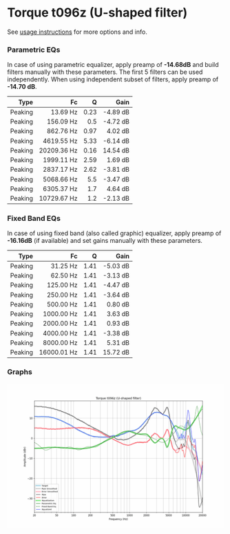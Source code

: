 # Torque t096z (U-shaped filter)
See [usage instructions](https://github.com/jaakkopasanen/AutoEq#usage) for more options and info.

### Parametric EQs
In case of using parametric equalizer, apply preamp of **-14.68dB** and build filters manually
with these parameters. The first 5 filters can be used independently.
When using independent subset of filters, apply preamp of **-14.70 dB**.

| Type    | Fc          |    Q | Gain     |
|--------:|------------:|-----:|---------:|
| Peaking | 13.69 Hz    | 0.23 | -4.89 dB |
| Peaking | 156.09 Hz   | 0.5  | -4.72 dB |
| Peaking | 862.76 Hz   | 0.97 | 4.02 dB  |
| Peaking | 4619.55 Hz  | 5.33 | -6.14 dB |
| Peaking | 20209.36 Hz | 0.16 | 14.54 dB |
| Peaking | 1999.11 Hz  | 2.59 | 1.69 dB  |
| Peaking | 2837.17 Hz  | 2.62 | -3.81 dB |
| Peaking | 5068.66 Hz  | 5.5  | -3.47 dB |
| Peaking | 6305.37 Hz  | 1.7  | 4.64 dB  |
| Peaking | 10729.67 Hz | 1.2  | -2.13 dB |

### Fixed Band EQs
In case of using fixed band (also called graphic) equalizer, apply preamp of **-16.16dB**
(if available) and set gains manually with these parameters.

| Type    | Fc          |    Q | Gain     |
|--------:|------------:|-----:|---------:|
| Peaking | 31.25 Hz    | 1.41 | -5.03 dB |
| Peaking | 62.50 Hz    | 1.41 | -3.13 dB |
| Peaking | 125.00 Hz   | 1.41 | -4.47 dB |
| Peaking | 250.00 Hz   | 1.41 | -3.64 dB |
| Peaking | 500.00 Hz   | 1.41 | 0.80 dB  |
| Peaking | 1000.00 Hz  | 1.41 | 3.63 dB  |
| Peaking | 2000.00 Hz  | 1.41 | 0.93 dB  |
| Peaking | 4000.00 Hz  | 1.41 | -3.38 dB |
| Peaking | 8000.00 Hz  | 1.41 | 5.31 dB  |
| Peaking | 16000.01 Hz | 1.41 | 15.72 dB |

### Graphs
![](./Torque%20t096z%20(U-shaped%20filter).png)